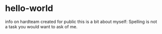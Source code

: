 # hello-world
info on hardteam created for public 
this is a bit about myself: 
Spelling is not a task you would want to ask of me.
